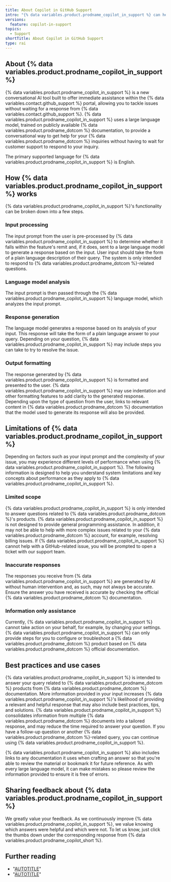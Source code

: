 ```yaml
---
title: About Copilot in GitHub Support
intro: "{% data variables.product.prodname_copilot_in_support %} can help you by providing answers to a wide range of questions about {% data variables.product.prodname_dotcom %}'s products and features."
versions:
  feature: copilot-in-support
topics:
  - Support
shortTitle: About Copilot in GitHub Support
type: rai
---
```


## About {% data variables.product.prodname_copilot_in_support %}

{% data variables.product.prodname_copilot_in_support %} is a new conversational AI tool built to offer immediate assistance within the {% data variables.contact.github_support %} portal, allowing you to tackle issues without waiting for a response from {% data variables.contact.github_support %}. {% data variables.product.prodname_copilot_in_support %} uses a large language model, trained on publicly available {% data variables.product.prodname_dotcom %} documentation, to provide a conversational way to get help for your {% data variables.product.prodname_dotcom %} inquiries without having to wait for customer support to respond to your inquiry.

The primary supported language for {% data variables.product.prodname_copilot_in_support %} is English.

## How {% data variables.product.prodname_copilot_in_support %} works

{% data variables.product.prodname_copilot_in_support %}'s functionality can be broken down into a few steps.

### Input processing

The input prompt from the user is pre-processed by {% data variables.product.prodname_copilot_in_support %} to determine whether it falls within the feature's remit and, if it does, sent to a large language model to generate a response based on the input. User input should take the form of a plain language description of their query. The system is only intended to respond to {% data variables.product.prodname_dotcom %}-related questions.

### Language model analysis

The input prompt is then passed through the {% data variables.product.prodname_copilot_in_support %} language model, which analyzes the input prompt.

### Response generation

The language model generates a response based on its analysis of your input. This response will take the form of a plain language answer to your query. Depending on your question, {% data variables.product.prodname_copilot_in_support %} may include steps you can take to try to resolve the issue.

### Output formatting

The response generated by {% data variables.product.prodname_copilot_in_support %} is formatted and presented to the user. {% data variables.product.prodname_copilot_in_support %} may use indentation and other formatting features to add clarity to the generated response. Depending upon the type of question from the user, links to relevant content in {% data variables.product.prodname_dotcom %} documentation that the model used to generate its response will also be provided.

## Limitations of {% data variables.product.prodname_copilot_in_support %}

Depending on factors such as your input prompt and the complexity of your issue, you may experience different levels of performance when using {% data variables.product.prodname_copilot_in_support %}. The following information is designed to help you understand system limitations and key concepts about performance as they apply to {% data variables.product.prodname_copilot_in_support %}.

### Limited scope

{% data variables.product.prodname_copilot_in_support %} is only intended to answer questions related to {% data variables.product.prodname_dotcom %}'s products. {% data variables.product.prodname_copilot_in_support %} is not designed to provide general programming assistance. In addition, it may not be able to help with more complex issues related to your {% data variables.product.prodname_dotcom %} account, for example, resolving billing issues. If {% data variables.product.prodname_copilot_in_support %} cannot help with a GitHub-related issue, you will be prompted to open a ticket with our support team.

### Inaccurate responses

The responses you receive from {% data variables.product.prodname_copilot_in_support %} are generated by AI without human intervention and, as such, may not always be accurate. Ensure the answer you have received is accurate by checking the official {% data variables.product.prodname_dotcom %} documentation.

### Information only assistance

Currently, {% data variables.product.prodname_copilot_in_support %} cannot take action on your behalf, for example, by changing your settings. {% data variables.product.prodname_copilot_in_support %} can only provide steps for you to configure or troubleshoot a {% data variables.product.prodname_dotcom %} product based on {% data variables.product.prodname_dotcom %} official documentation.

## Best practices and use cases

{% data variables.product.prodname_copilot_in_support %} is intended to answer your query related to {% data variables.product.prodname_dotcom %} products from {% data variables.product.prodname_dotcom %} documentation. More information provided in your input increases {% data variables.product.prodname_copilot_in_support %}'s likelihood of providing a relevant and helpful response that may also include best practices, tips, and solutions.  {% data variables.product.prodname_copilot_in_support %} consolidates information from multiple {% data variables.product.prodname_dotcom %} documents into a  tailored response, and may reduce the time required to answer your question. If you have a follow-up question or another {% data variables.product.prodname_dotcom %}-related query, you can continue using {% data variables.product.prodname_copilot_in_support %}.

{% data variables.product.prodname_copilot_in_support %} also includes links to any documentation it uses when crafting an answer so that you're able to review the material or bookmark it for future reference. As with every large language model, it can make mistakes so please review the information provided to ensure it is free of errors.

## Sharing feedback about {% data variables.product.prodname_copilot_in_support %}

We greatly value your feedback. As we continuously improve {% data variables.product.prodname_copilot_in_support %}, we value knowing which answers were helpful and which were not. To let us know, just click the thumbs down under the corresponding response from {% data variables.product.prodname_copilot_short %}.

## Further reading

* "[AUTOTITLE](/free-pro-team@latest/site-policy/github-terms/github-terms-for-additional-products-and-features#github-copilot)"
* "[AUTOTITLE](/free-pro-team@latest/site-policy/privacy-policies/github-privacy-statement)"
